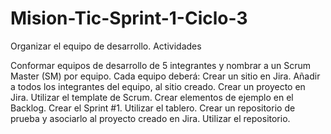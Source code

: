 # Mision-Tic-Sprint-1-Ciclo-3
Organizar el equipo de desarrollo.
Actividades

Conformar equipos de desarrollo de 5 integrantes y nombrar a un Scrum Master (SM) por equipo.
Cada equipo deberá:
Crear un sitio en Jira.
Añadir a todos los integrantes del equipo, al sitio creado.
Crear un proyecto en Jira.
Utilizar el template de Scrum.
Crear elementos de ejemplo en el Backlog.
Crear el Sprint #1.
Utilizar el tablero.
Crear un repositorio de prueba y asociarlo al proyecto creado en Jira.
Utilizar el repositorio.
